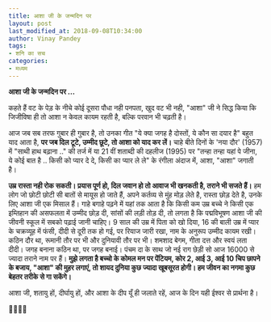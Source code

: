 ```yaml
---
title: आशा जी के जन्मदिन पर 
layout: post
last_modified_at: 2018-09-08T10:34:00
author: Vinay Pandey
tags:
- शनि का सच
categories:
- मध्यम
---
```

**आशा जी के जन्मदिन पर ...**

कहते हैं वट के पेड़ के नीचे कोई दूसरा पौधा नही पनपता, खुद वट भी नही, "आशा" जी ने सिद्ध किया कि जिजीविषा ही तो आशा न केवल कायम रहती है, बल्कि परवान भी चढ़ती है। 

आज जब सब तरफ गुबार ही गुबार है, तो उनका गीत "ये क्या जगह है दोस्तों, ये कौन सा दयार है" बहुत याद आता है,  **पर जब दिल टूटे, उम्मीद छूटे, तो आशा को याद कर लें।** चाहे बीते दिनों के 'नया दौर' (1957) में "साथी हाथ बढ़ाना .." की तर्ज में या 21 वीं शताब्दी की दहलीज (1995) पर  "तन्हा तन्हा यहां पे जीना, ये कोई बात है .. किसी को प्यार दे दे, किसी का प्यार ले ले" के रंगीला अंदाज में,  आशा, "आशा" जगाती है। 

**उम्र रास्ता नही रोक सकती। प्रयास पूर्ण हो, दिल जवान हो तो आवाज भी खनकती है, तराने भी सजते हैं।** हम लोग जो छोटी छोटी सी बातों से मायूस हो जाते हैं, अपने कर्तव्य से मुंह मोड़ लेते है, रास्ता छोड़ देते है, उनके लिए आशा जी एक मिसाल हैं।  गाहे बगाहे पढ़ने में यहां तक आता है कि किसी कम उम्र बच्चे ने किसी एक इम्तिहान की असफलता में उम्मीद छोड़ दी, सांसों की लड़ी तोड़ दी, तो लगता है कि पद्मविभूषण आशा जी की जीवनी स्कूल में सबको पढ़ाई जानी चाहिए। 9 साल की उम्र में पिता को खो दिया, 16 की बाली उम्र में प्यार के चक्रव्यूह में फंसी, दीदी से दूरी तक हो गई, पर रियाज जारी रखा, नाम के अनुरूप उम्मीद कायम रखी। कठिन दौर था, रूमानी तौर पर भी और दुनियावी तौर पर भी। शमशाद बेगम, गीता दत्त और स्वयं लता दीदी। जगह बनाना कठिन था, पर जगह बनाई। पंचम दा के साथ जो नई राग छेड़ी सो आज 16000 से ज्यादा तराने नाम पर हैं। **मुझे लगता है बच्चो के कोमल मन पर पेंटियम, कोर 2, आई 3, आई 10 चिप छापने के बजाय, "आशा" की मुहर लगाएं, तो शायद दुनिया कुछ ज्यादा खूबसूरत होगी। हम जीवन का नगमा कुछ बेहतर तरीके से गा सकेंगे।**

आशा जी, शतायु हों, दीर्घायु हों, और आशा के दीप यूँ ही जलाते रहें, आज के दिन यही ईश्वर से प्रार्थना है। 

🙏🌷🌷🙏


